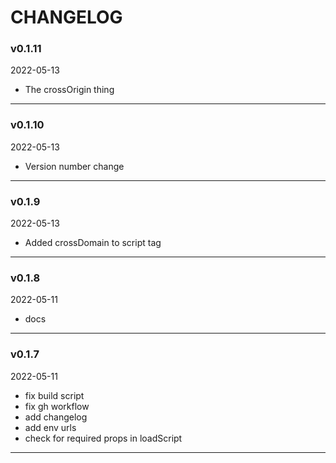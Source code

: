 # CHANGELOG 

### v0.1.11  
2022-05-13  
 
- The crossOrigin thing    
---  
  

### v0.1.10  
2022-05-13  
 
- Version number change    
---  
  

### v0.1.9  
2022-05-13  
 
- Added crossDomain to script tag    
---  
  

### v0.1.8  
2022-05-11  
 
- docs    
---  
  

### v0.1.7  
2022-05-11  
 
- fix build script   
- fix gh workflow   
- add changelog   
- add env urls   
- check for required props in loadScript    
---  
 
